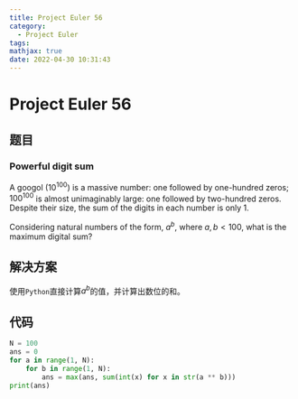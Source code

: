 ```yaml
---
title: Project Euler 56
category:
  - Project Euler
tags:
mathjax: true
date: 2022-04-30 10:31:43
---
```


<escape><!-- more --></escape>

# Project Euler 56

## 题目

### Powerful digit sum

A googol ($10^{100}$) is a massive number: one followed by one-hundred zeros; $100^{100}$ is almost unimaginably large: one followed by two-hundred zeros. Despite their size, the sum of the digits in each number is only $1$.

Considering natural numbers of the form, $a^b$, where $a, b < 100$, what is the maximum digital sum?

## 解决方案

使用`Python`直接计算$a^b$的值，并计算出数位的和。

## 代码

```py
N = 100
ans = 0
for a in range(1, N):
    for b in range(1, N):
        ans = max(ans, sum(int(x) for x in str(a ** b)))
print(ans)
```
